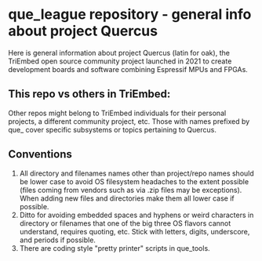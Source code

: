 # que_league repository - general info about project Quercus

Here is general information about project Quercus (latin for oak), the TriEmbed open source community project launched in 2021 to create development boards and software combining Espressif MPUs and FPGAs. 

## This repo vs others in TriEmbed:
Other repos might belong to TriEmbed individuals for their personal projects, a different community project, etc. Those with names prefixed by que_ cover specific subsystems or topics pertaining to Quercus.

## Conventions
1. All directory and filenames names other than project/repo names should be lower case to avoid OS filesystem headaches to the extent possible (files coming from vendors such as via .zip files may be exceptions). When adding new files and directories make them all lower case if possible. 
2. Ditto for avoiding embedded spaces and hyphens or weird characters in directory or filenames that one of the big three OS flavors cannot understand, requires quoting, etc. Stick with letters, digits, underscore, and periods if possible.
3. There are coding style "pretty printer" scripts in que_tools.
